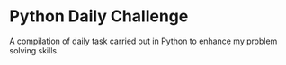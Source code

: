# Python Daily Challenge

A compilation of daily task carried out in Python to enhance my problem solving skills.

